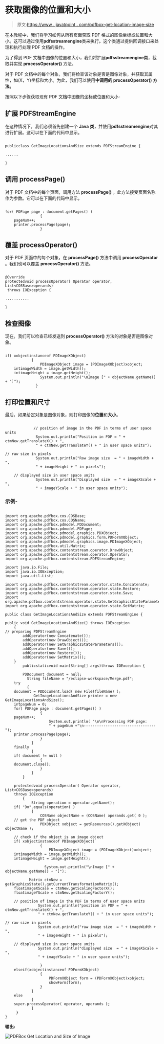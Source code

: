 # 获取图像的位置和大小

> 原文:[https://www . javatpoint . com/pdfbox-get-location-image-size](https://www.javatpoint.com/pdfbox-get-location-and-image-size)

在本教程中，我们将学习如何从所有页面获取 PDF 格式的图像坐标或位置和大小。这可以通过使用**pdfsstreamengine**类来执行。这个类通过提供回调接口来处理和执行处理 PDF 文档的操作。

为了得到 PDF 文档中图像的位置和大小，我们将扩展**pdfsstreamengine**类，截取并实现 **processOperator()** 方法。

对于 PDF 文档中的每个对象，我们将检查该对象是否是图像对象，并获取其属性，如(X，Y)坐标和大小。为此，我们可以使用**中调用的 **processOperator()** 方法。**

按照以下步骤获取现有 PDF 文档中图像的坐标或位置和大小-

## 扩展 PDFStreamEngine

在这种情况下，我们必须首先创建一个 **Java 类**，并使用**pdfsstreamengine**对其进行扩展。这可以在下面的代码中显示。

```

publicclass GetImageLocationsAndSize extends PDFStreamEngine {

......

} 

```

## 调用 processPage()

对于 PDF 文档中的每个页面，调用方法 **processPage()** 。此方法接受页面名称作为参数。它可以在下面的代码中显示。

```

for( PDPage page : document.getPages() )
	            {
	pageNum++;
	printer.processPage(page);
	            }

```

## 覆盖 processOperator()

对于 PDF 页面中的每个对象，在 **processPage()** 方法中调用 **processOperator** 。我们也可以覆盖 **processOperator()** 方法。

```

@Override
protectedvoid processOperator( Operator operator, List<COSBase>operands)
 throws IOException { 

...........

}

```

## 检查图像

现在，我们可以检查已经发送到 **processOperator()** 方法的对象是否是图像对象。

```

if( xobjectinstanceof PDImageXObject)
	        {
	            PDImageXObject image = (PDImageXObject)xobject;
	intimageWidth = image.getWidth();
	intimageHeight = image.getHeight();                
	            System.out.println("\nImage [" + objectName.getName() + "]");
              }

```

## 打印位置和尺寸

最后，如果给定对象是图像对象，则打印图像的**位置**和**大小**。

```

             // position of image in the PDF in terms of user space units
	          System.out.println("Position in PDF = " + ctmNew.getTranslateX() + ",
			  " + ctmNew.getTranslateY() + " in user space units");

// raw size in pixels
	          System.out.println("Raw image size  = " + imageWidth + ",
			  " + imageHeight + " in pixels");

	// displayed size in user space units
	          System.out.println("Displayed size  = " + imageXScale + ",
			  " + imageYScale + " in user space units");

```

### 示例-

```

import org.apache.pdfbox.cos.COSBase;
import org.apache.pdfbox.cos.COSName;
import org.apache.pdfbox.pdmodel.PDDocument;
import org.apache.pdfbox.pdmodel.PDPage;
import org.apache.pdfbox.pdmodel.graphics.PDXObject;
import org.apache.pdfbox.pdmodel.graphics.form.PDFormXObject;
import org.apache.pdfbox.pdmodel.graphics.image.PDImageXObject;
import org.apache.pdfbox.util.Matrix;
import org.apache.pdfbox.contentstream.operator.DrawObject;
import org.apache.pdfbox.contentstream.operator.Operator;
import org.apache.pdfbox.contentstream.PDFStreamEngine;

import java.io.File;
import java.io.IOException;
import java.util.List;

import org.apache.pdfbox.contentstream.operator.state.Concatenate;
import org.apache.pdfbox.contentstream.operator.state.Restore;
import org.apache.pdfbox.contentstream.operator.state.Save;
import org.apache.pdfbox.contentstream.operator.state.SetGraphicsStateParameters;
import org.apache.pdfbox.contentstream.operator.state.SetMatrix;

public class GetImageLocationsAndSize extends PDFStreamEngine {	

public void GetImageLocationsAndSize() throws IOException
    {
// preparing PDFStreamEngine
        addOperator(new Concatenate());
        addOperator(new DrawObject());
        addOperator(new SetGraphicsStateParameters());
        addOperator(new Save());
        addOperator(new Restore());
        addOperator(new SetMatrix());
    }	
		publicstaticvoid main(String[] args)throws IOException {

		PDDocument document = null;
	      String fileName = "/eclipse-workspace/Merge.pdf";
	try
	      {
	document = PDDocument.load( new File(fileName) );
	         GetImageLocationsAndSize printer = new GetImageLocationsAndSize();
	intpageNum = 0;
	for( PDPage page : document.getPages() )
	            {
	pageNum++;
	                System.out.println( "\n\nProcessing PDF page:
					" + pageNum +"\n---------------------------------");
	printer.processPage(page);
	            }
	        }
	finally
	        {
	if( document != null )
	            {
	document.close();
	            }
	        }
	    }

	protectedvoid processOperator( Operator operator, List<COSBase>operands)
	throws IOException
	    {
	        String operation = operator.getName();
	if( "Do".equals(operation) )
	        {
	            COSName objectName = (COSName) operands.get( 0 );
	// get the PDF object
	            PDXObject xobject = getResources().getXObject( objectName );

	// check if the object is an image object
	if( xobjectinstanceof PDImageXObject)
	            {
	                PDImageXObject image = (PDImageXObject)xobject;
	intimageWidth = image.getWidth();
	intimageHeight = image.getHeight();

	              System.out.println("\nImage [" + objectName.getName() + "]");

	       Matrix ctmNew = getGraphicsState().getCurrentTransformationMatrix();
	floatimageXScale = ctmNew.getScalingFactorX();
	floatimageYScale = ctmNew.getScalingFactorY();

	// position of image in the PDF in terms of user space units
	           System.out.println("position in PDF = " + ctmNew.getTranslateX() + ",
			   " + ctmNew.getTranslateY() + " in user space units");

// raw size in pixels
	           System.out.println("raw image size  = " + imageWidth + ",
			   " + imageHeight + " in pixels");

	// displayed size in user space units
	           System.out.println("displayed size  = " + imageXScale + ",
			   " + imageYScale + " in user space units");

	            }
	elseif(xobjectinstanceof PDFormXObject)
	            {
	                PDFormXObject form = (PDFormXObject)xobject;
	                showForm(form);
	            }
	        }
	else
	        {
	super.processOperator( operator, operands );
	        }
	 }
}

```

**输出:**

![PDFBox Get Location and Size of Image](../Images/b12e17b216717e9cade671b2e6cdba51.png)